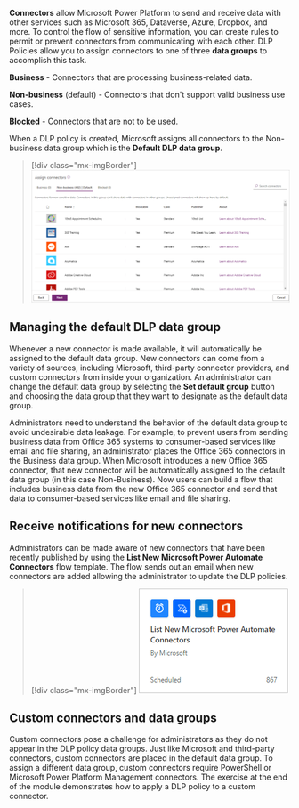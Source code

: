 **Connectors** allow Microsoft Power Platform to send and receive data with other services such as Microsoft 365, Dataverse, Azure, Dropbox, and more. To control the flow of sensitive information, you can create rules to permit or prevent connectors from communicating with each other. DLP Policies allow you to assign connectors to one of three **data groups** to accomplish this task.

**Business** - Connectors that are processing business-related data.

**Non-business** (default) - Connectors that don't support valid business use cases.

**Blocked** - Connectors that are not to be used.

When a DLP policy is created, Microsoft assigns all connectors to the Non-business data group which is the **Default DLP data group**.

> [!div class="mx-imgBorder"]
> [![Screenshot of Assign connectors page with the Non-Business tab selected.](../media/assign-connectors.png)](../media/assign-connectors.png#lightbox)

## Managing the default DLP data group

Whenever a new connector is made available, it will automatically be assigned to the default data group. New connectors can come from a variety of sources, including Microsoft, third-party connector providers, and custom connectors from inside your organization. An administrator can change the default data group by selecting the **Set default group** button and choosing the data group that they want to designate as the default data group.

Administrators need to understand the behavior of the default data group to avoid undesirable data leakage. For example, to prevent users from sending business data from Office 365 systems to consumer-based services like email and file sharing, an administrator places the Office 365 connectors in the Business data group. When Microsoft introduces a new Office 365 connector, that new connector will be automatically assigned to the default data group (in this case Non-Business). Now users can build a flow that includes business data from the new Office 365 connector and send that data to consumer-based services like email and file sharing.

## Receive notifications for new connectors

Administrators can be made aware of new connectors that have been recently published by using the **List New Microsoft Power Automate Connectors** flow template. The flow sends out an email when new connectors are added allowing the administrator to update the DLP policies.

> [!div class="mx-imgBorder"]
> [![The List New Microsoft Power Automate Connectors flow template.](../media/flow-template.png)](../media/flow-template.png#lightbox)

## Custom connectors and data groups

Custom connectors pose a challenge for administrators as they do not appear in the DLP policy data groups. Just like Microsoft and third-party connectors, custom connectors are placed in the default data group. To assign a different data group, custom connectors require PowerShell or Microsoft Power Platform Management connectors. The exercise at the end of the module demonstrates how to apply a DLP policy to a custom connector.